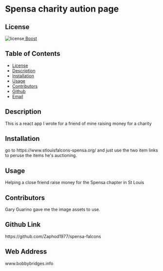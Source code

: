 ##  <h1>Spensa charity aution page</h1><h2> License </h2>
![license](https://img.shields.io/badge/License-Boost_1.0-lightblue.svg)[  Boost](https://www.boost.org/LICENSE_1_0.txt)<h2> Table of Contents </h2> 
- [License](#license) 
- [Description](#description) 
- [Installation](#installation) 
- [Usage](#usage) 
- [Contributors](#contributors) 
- [Github](#github) 
- [Email](#email) 
<h2>Description</h2> <p>This is a react app I wrote for a friend of mine raising money for a charity </p><h2>Installation</h2> <p>go to https://www.stlouisfalcons-spensa.org/ and just use the two item links to peruse the items he's auctioning.</p><h2>Usage</h2> <p>Helping a close friend raise money for the Spensa chapter in St Louis</p>
<h2>Contributors</h2> <p>Gary Guarino gave me the image assets to use.</p><h2>Github Link</h2> <p>https://github.com/Zaphod1977/spensa-falcons</p><h2>Web Address</h2><p>www.bobbybridges.info</p>